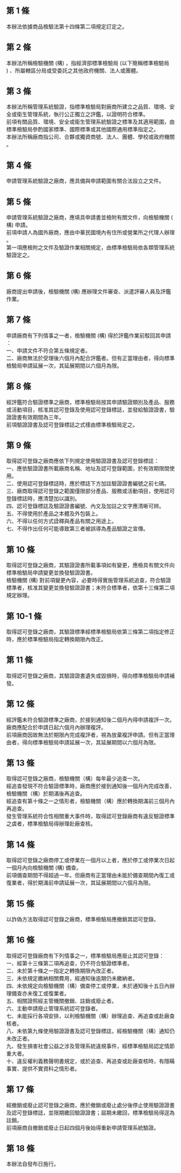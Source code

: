第 1 條
-------
本辦法依據商品檢驗法第十四條第二項規定訂定之。

第 2 條
-------
本辦法所稱檢驗機關 (構) ，指經濟部標準檢驗局 (以下簡稱標準檢驗局  
) 、所屬轄區分局或受委託之其他政府機關、法人或團體。

第 3 條
-------
本辦法所稱管理系統驗證，指標準檢驗局對廠商所建立之品質、環境、安  
全或衛生管理系統，執行公正獨立之評鑑，以證明符合標準。  
前項有關品質、環境、安全或衛生管理系統驗證之標準及其適用範圍，由  
標準檢驗局參酌國家標準、國際標準或其他國際通用標準指定之。  
本辦法所稱廠商指公司、合夥或獨資商號、法人、團體、學校或政府機關  
。

第 4 條
-------
申請管理系統驗證之廠商，應具備與申請範圍有關合法設立之文件。

第 5 條
-------
申請管理系統驗證之廠商，應填具申請書並檢附有關文件，向檢驗機關 (  
構) 申請。  
前項申請人為國外廠商，應由中華民國境內有住所或營業所之代理人辦理  
。  
第一項應檢附之文件及驗證作業相關規定，由標準檢驗局依各類管理系統  
驗證定之。

第 6 條
-------
廠商提出申請後，檢驗機關 (構) 應辦理文件審查、派遣評審人員及評鑑  
作業。

第 7 條
-------
申請廠商有下列情事之一者，檢驗機關 (構) 得於評鑑作業前駁回其申請  
：  
一、申請文件不符合第五條規定者。  
二、廠商無法於受理後六個月內配合評鑑者。但有正當理由者，得向標準  
    檢驗局申請延展一次，其延展期間以六個月為限。

第 8 條
-------
經評鑑符合驗證標準之廠商，標準檢驗局按其申請驗證類別及產品、服務  
或活動項目，核准其認可登錄及使用認可登錄標誌，並發給驗證證書，驗  
證證書有效期間為三年。  
前項驗證證書及認可登錄標誌之式樣由標準檢驗局定之。

第 9 條
-------
取得認可登錄之廠商應依下列規定使用驗證證書及認可登錄標誌：  
一、應依驗證證書所載廠商名稱、地址及認可登錄範圍，於有效期限間使  
    用。  
二、使用認可登錄標誌時，應於標誌下方加註驗證證書編號之前七碼。  
三、廠商取得認可登錄之範圍僅限部分產品、服務或活動項目，使用認可  
    登錄標誌時，應清楚加以識別。  
四、認可登錄標誌及驗證證書編號、內文及加註之文字應清晰可辨。  
五、不得使用於產品之本體及外包裝上。  
六、不得以任何方式詮釋與產品有關之用途上。  
七、不得作出任何可能導致第三者被誤導為產品驗證之宣傳。

第 10 條
--------
取得認可登錄之廠商，其驗證證書所載事項如有變更，應檢具有關文件向  
標準檢驗局申請變更並換發驗證證書。  
檢驗機關 (構) 對前項變更內容，必要時得實施管理系統追查，符合驗證  
標準者，核准其變更並換發驗證證書；未符合標準者，依第十三條第二項  
規定辦理。

第 10-1 條
----------
取得認可登錄之廠商，其驗證標準經標準檢驗局依第三條第二項指定修正  
時，應於標準檢驗局指定轉換期限內改正。

第 11 條
--------
取得認可登錄之廠商，其驗證證書遺失或毀損時，得向標準檢驗局申請補  
發。

第 12 條
--------
經評鑑未符合驗證標準之廠商，於接到通知後二個月內得申請複評一次。  
廠商應配合於申請日起六個月內辦理複評。  
前項廠商因故無法於期限內完成複評者，視為放棄複評申請。但有正當理  
由者，得向標準檢驗局申請延展一次，其延展期間以六個月為限。

第 13 條
--------
取得認可登錄之廠商，檢驗機關（構）每年最少追查一次。  
經追查發現不符合驗證標準時，廠商應於接到通知後一個月內完成改善，  
檢驗機關（構）於期滿後再追查。  
經追查有第十條之一之情形者，檢驗機關（構）應於轉換期滿前三個月內  
再追查。  
發生管理系統符合性相關重大事件時，取得認可登錄廠商有違反驗證標準  
之虞者，標準檢驗局得辦理赴廠查核。

第 14 條
--------
取得認可登錄之廠商停工或停業在一個月以上者，應於停工或停業次日起  
一個月內向檢驗機關 (構) 備查。  
前項備查期間不得超過一年。但廠商有正當理由未能於備查期間內復工或  
復業者，得於期滿前申請延展一次，其延展期間以六個月為限。

第 15 條
--------
以詐偽方法取得認可登錄之廠商，標準檢驗局應撤銷其認可登錄。

第 16 條
--------
取得認可登錄廠商有下列情事之一，標準檢驗局應廢止其認可登錄：  
一、經第十三條第二項再追查，仍不符合驗證標準者。  
二、未於第十條之一指定之轉換期限內改正者。   
三、未依規定繳納相關費用，經通知後逾期仍未繳納者。  
四、未依規定向檢驗機關（構）備查停工或停業，未於通知後十五日內辦  
    理備查亦未復工或復業者。  
五、相關證照經主管機關撤銷、註銷或廢止者。  
六、主動申請廢止管理系統認可登錄者。  
七、未能採行各項安排，以利檢驗機關（構）辦理追查、再追查或赴廠查  
    核者。  
八、未依第九條使用驗證證書及認可登錄標誌，經檢驗機關（構）通知仍  
    未改正者。  
九、發生損害社會公益之涉及管理系統違規事件，經標準檢驗局認定情節  
    重大者。  
十、違反權利義務聲明書規定，或於追查、再追查或赴廠查核時，有隱瞞  
    事實、提供不實資料之情形者。

第 17 條
--------
經撤銷或廢止認可登錄之廠商，應於撤銷或廢止處分後停止使用驗證證書  
及認可登錄標誌，並限期繳回驗證證書；屆期未繳回，標準檢驗局得逕為  
註銷。  
前項廠商自撤銷或廢止日起四個月後始得重新申請管理系統驗證。

第 18 條
--------
本辦法自發布日施行。


